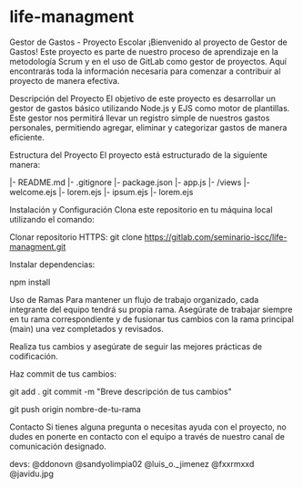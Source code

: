 # life-managment

Gestor de Gastos - Proyecto Escolar
¡Bienvenido al proyecto de Gestor de Gastos! Este proyecto es parte de nuestro proceso de aprendizaje en la metodología Scrum y en el uso de GitLab como gestor de proyectos. Aquí encontrarás toda la información necesaria para comenzar a contribuir al proyecto de manera efectiva.

Descripción del Proyecto
El objetivo de este proyecto es desarrollar un gestor de gastos básico utilizando Node.js y EJS como motor de plantillas. Este gestor nos permitirá llevar un registro simple de nuestros gastos personales, permitiendo agregar, eliminar y categorizar gastos de manera eficiente.

Estructura del Proyecto
El proyecto está estructurado de la siguiente manera:

|- README.md
|- .gitignore
|- package.json
|- app.js
|- /views
   |- welcome.ejs
   |- lorem.ejs
   |- ipsum.ejs
   |- lorem.ejs

Instalación y Configuración
Clona este repositorio en tu máquina local utilizando el comando:

Clonar repositorio HTTPS:
git clone https://gitlab.com/seminario-iscc/life-managment.git

Instalar dependencias:

npm install


Uso de Ramas
Para mantener un flujo de trabajo organizado, cada integrante del equipo tendrá su propia rama. Asegúrate de trabajar siempre en tu rama correspondiente y de fusionar tus cambios con la rama principal (main) una vez completados y revisados.

Realiza tus cambios y asegúrate de seguir las mejores prácticas de codificación.

Haz commit de tus cambios:

git add .
git commit -m "Breve descripción de tus cambios"

git push origin nombre-de-tu-rama

Contacto
Si tienes alguna pregunta o necesitas ayuda con el proyecto, no dudes en ponerte en contacto con el equipo a través de nuestro canal de comunicación designado.

devs:
@ddonovn
@sandyolimpia02
@luis_o._jimenez
@fxxrmxxd
@javidu.jpg